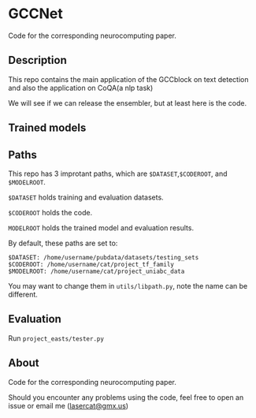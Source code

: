 # GCCNet
Code for the corresponding neurocomputing paper.

## Description
This repo contains the main application of the GCCblock on text detection and also the application on CoQA(a nlp task) 

We will see if we can release the ensembler, but at least here is the code. 

## Trained models

## Paths

This repo has 3 improtant paths, which are `$DATASET`,`$CODEROOT`, and `$MODELROOT`.

`$DATASET` holds training and evaluation datasets.


`$CODEROOT` holds the code.

`MODELROOT` holds the trained model and evaluation results.

By default, these paths are set to:

```
$DATASET: /home/username/pubdata/datasets/testing_sets
$CODEROOT: /home/username/cat/project_tf_family
$MODELROOT: /home/username/cat/project_uniabc_data
```
You may want to change them in `utils/libpath.py`, note the name can be different.

## Evaluation

Run `project_easts/tester.py`

## About
Code for the corresponding neurocomputing paper.

Should you encounter any problems using the code, feel free to open an issue or email me (lasercat@gmx.us)

